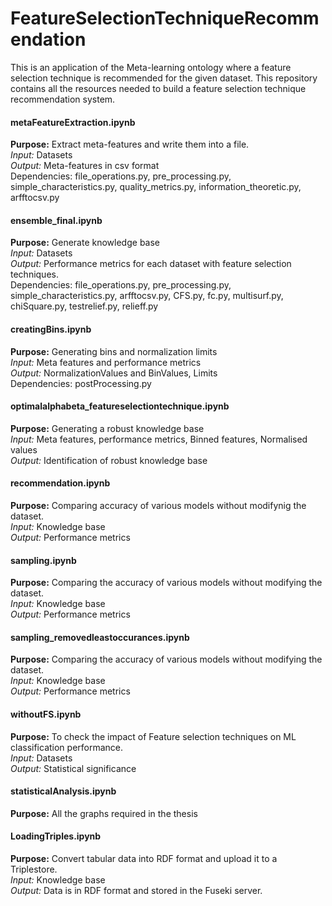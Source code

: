 # FeatureSelectionTechniqueRecommendation
This is an application of the Meta-learning ontology where a feature selection technique is recommended for the given dataset. This repository contains all the resources needed to build a feature selection technique recommendation system.


#### metaFeatureExtraction.ipynb 

**Purpose:** Extract meta-features and write them into a file. <br>
*Input:* Datasets <br>
*Output:* Meta-features in csv format <br>
Dependencies: file_operations.py, pre_processing.py, simple_characteristics.py, quality_metrics.py, information_theoretic.py, arfftocsv.py <br>


#### ensemble_final.ipynb

**Purpose:** Generate knowledge base <br>
*Input:* Datasets <br>
*Output:* Performance metrics for each dataset with feature selection techniques. <br>
Dependencies: file_operations.py, pre_processing.py, simple_characteristics.py, arfftocsv.py, CFS.py, fc.py, multisurf.py, chiSquare.py, testrelief.py, relieff.py


#### creatingBins.ipynb

**Purpose:** Generating bins and normalization limits <br>
*Input:* Meta features and performance metrics <br>
*Output:* NormalizationValues and BinValues, Limits <br>
Dependencies: postProcessing.py 


#### optimalalphabeta_featureselectiontechnique.ipynb

**Purpose:** Generating a robust knowledge base <br>
*Input:* Meta features, performance metrics, Binned features, Normalised values <br>
*Output:* Identification of robust knowledge base


#### recommendation.ipynb

**Purpose:** Comparing accuracy of various models without modifynig the dataset. <br>
*Input:* Knowledge base <br>
*Output:* Performance metrics 


#### sampling.ipynb

**Purpose:** Comparing the accuracy of various models without modifying the dataset. <br>
*Input:* Knowledge base <br>
*Output:* Performance metrics


#### sampling_removedleastoccurances.ipynb

**Purpose:** Comparing the accuracy of various models without modifying the dataset. <br>
*Input:* Knowledge base <br>
*Output:* Performance metrics


#### withoutFS.ipynb

**Purpose:** To check the impact of Feature selection techniques on ML classification performance. <br>
*Input:* Datasets <br>
*Output:* Statistical significance


#### statisticalAnalysis.ipynb

**Purpose:** All the graphs required in the thesis


#### LoadingTriples.ipynb

**Purpose:** Convert tabular data into RDF format and upload it to a Triplestore. <br>
*Input:* Knowledge base <br>
*Output:* Data is in RDF format and stored in the Fuseki server.
